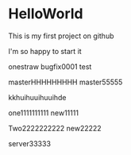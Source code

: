 # HelloWorld
This is my first project on github


I'm so happy to start it







onestraw
bugfix0001 test

masterHHHHHHHHH
 master55555



kkhuihuuihuuihde

one1111111111
new11111

Two2222222222
new22222

server33333
